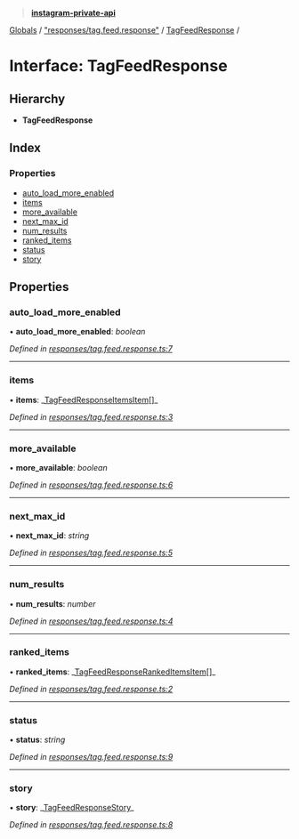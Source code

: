 > **[instagram-private-api](../README.md)**

[Globals](../README.md) / ["responses/tag.feed.response"](../modules/_responses_tag_feed_response_.md) / [TagFeedResponse](_responses_tag_feed_response_.tagfeedresponse.md) /

# Interface: TagFeedResponse

## Hierarchy

- **TagFeedResponse**

## Index

### Properties

- [auto_load_more_enabled](_responses_tag_feed_response_.tagfeedresponse.md#auto_load_more_enabled)
- [items](_responses_tag_feed_response_.tagfeedresponse.md#items)
- [more_available](_responses_tag_feed_response_.tagfeedresponse.md#more_available)
- [next_max_id](_responses_tag_feed_response_.tagfeedresponse.md#next_max_id)
- [num_results](_responses_tag_feed_response_.tagfeedresponse.md#num_results)
- [ranked_items](_responses_tag_feed_response_.tagfeedresponse.md#ranked_items)
- [status](_responses_tag_feed_response_.tagfeedresponse.md#status)
- [story](_responses_tag_feed_response_.tagfeedresponse.md#story)

## Properties

### auto_load_more_enabled

• **auto_load_more_enabled**: _boolean_

_Defined in [responses/tag.feed.response.ts:7](https://github.com/realinstadude/instagram-private-api/blob/4ae8fec/src/responses/tag.feed.response.ts#L7)_

---

### items

• **items**: _[TagFeedResponseItemsItem](\_responses_tag_feed_response_.tagfeedresponseitemsitem.md)[]\_

_Defined in [responses/tag.feed.response.ts:3](https://github.com/realinstadude/instagram-private-api/blob/4ae8fec/src/responses/tag.feed.response.ts#L3)_

---

### more_available

• **more_available**: _boolean_

_Defined in [responses/tag.feed.response.ts:6](https://github.com/realinstadude/instagram-private-api/blob/4ae8fec/src/responses/tag.feed.response.ts#L6)_

---

### next_max_id

• **next_max_id**: _string_

_Defined in [responses/tag.feed.response.ts:5](https://github.com/realinstadude/instagram-private-api/blob/4ae8fec/src/responses/tag.feed.response.ts#L5)_

---

### num_results

• **num_results**: _number_

_Defined in [responses/tag.feed.response.ts:4](https://github.com/realinstadude/instagram-private-api/blob/4ae8fec/src/responses/tag.feed.response.ts#L4)_

---

### ranked_items

• **ranked_items**: _[TagFeedResponseRankedItemsItem](\_responses_tag_feed_response_.tagfeedresponserankeditemsitem.md)[]\_

_Defined in [responses/tag.feed.response.ts:2](https://github.com/realinstadude/instagram-private-api/blob/4ae8fec/src/responses/tag.feed.response.ts#L2)_

---

### status

• **status**: _string_

_Defined in [responses/tag.feed.response.ts:9](https://github.com/realinstadude/instagram-private-api/blob/4ae8fec/src/responses/tag.feed.response.ts#L9)_

---

### story

• **story**: _[TagFeedResponseStory](\_responses_tag_feed_response_.tagfeedresponsestory.md)\_

_Defined in [responses/tag.feed.response.ts:8](https://github.com/realinstadude/instagram-private-api/blob/4ae8fec/src/responses/tag.feed.response.ts#L8)_
